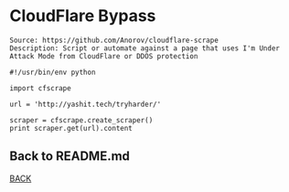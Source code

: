 # CloudFlare Bypass
```
Source: https://github.com/Anorov/cloudflare-scrape
Description: Script or automate against a page that uses I'm Under Attack Mode from CloudFlare or DDOS protection

#!/usr/bin/env python

import cfscrape

url = 'http://yashit.tech/tryharder/'

scraper = cfscrape.create_scraper()
print scraper.get(url).content
```

## Back to README.md
[BACK](/README.md)